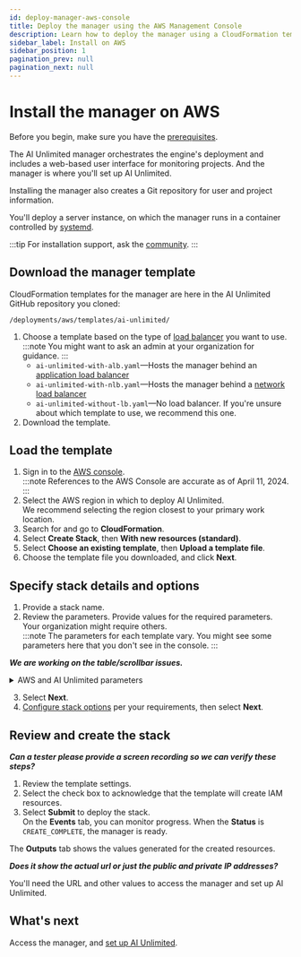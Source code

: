 ```yaml
---
id: deploy-manager-aws-console
title: Deploy the manager using the AWS Management Console
description: Learn how to deploy the manager using a CloudFormation template.
sidebar_label: Install on AWS
sidebar_position: 1
pagination_prev: null
pagination_next: null
---
```


# Install the manager on AWS

Before you begin, make sure you have the [prerequisites](/docs/install-ai-unlimited/#gs-prerequisties).

The AI Unlimited manager orchestrates the engine's deployment and includes a web-based user interface for monitoring projects. And the manager is where you'll set up AI Unlimited. 

Installing the manager also creates a Git repository for user and project information.

You'll deploy a server instance, on which the manager runs in a container controlled by [systemd](/docs/glossary.md#glo-systemd).

:::tip
For installation support, ask the [community](https://support.teradata.com/community?id=community_forum&sys_id=b0aba91597c329d0e6d2bd8c1253affa).
:::


## Download the manager template

CloudFormation templates for the manager are here in the AI Unlimited GitHub repository you cloned:

`/deployments/aws/templates/ai-unlimited/`

1. Choose a template based on the type of [load balancer](/docs/glossary.md#glo-load-balancer) you want to use.<br /> 
   :::note
   You might want to ask an admin at your organization for guidance.
   :::
    - `ai-unlimited-with-alb.yaml`&mdash;Hosts the manager behind an [application load balancer](/docs/glossary.md#glo-application-load-balancer)
    - `ai-unlimited-with-nlb.yaml`&mdash;Hosts the manager behind a [network load balancer](/docs/glossary.md#glo-network-load-balancer)
    - `ai-unlimited-without-lb.yaml`&mdash;No load balancer. If you're unsure about which template to use, we recommend this one.
2. Download the template.

## Load the template	

1. Sign in to the [AWS console](https://aws.amazon.com).<br />
   :::note
   References to the AWS Console are accurate as of April 11, 2024.
   ::: 
2. Select the AWS region in which to deploy AI Unlimited.<br />
We recommend selecting the region closest to your primary work location.
3. Search for and go to **CloudFormation**.
4. Select **Create Stack**, then **With new resources (standard)**.
5. Select **Choose an existing template**, then **Upload a template file**.
6. Choose the template file you downloaded, and click **Next**.  

## Specify stack details and options

1. Provide a stack name.
2. Review the parameters. Provide values for the required parameters. Your organization might require others.<br />
   :::note
   The parameters for each template vary. You might see some parameters here that you don't see in the console.
   :::

***We are working on the table/scrollbar issues.***

<details>

<summary>AWS and AI Unlimited parameters</summary>

| Parameter | Description | Notes | 
|--------|-------------|-----------|
| Stack name	| The identifier that helps you find the AI Unlimited stack from a list of stacks.<br/>**Required**<br/>**Default: NA**	|The name can contain only alphanumeric characters (case-sensitive) and hyphens. It must start with an alphabetic character and can't be longer than 128 characters.| | The name can contain only alphanumeric characters (case-sensitive) and hyphens. It must start with an alphabetic character and can't be longer than 128 characters.|
|AiUnlimitedName| The name of the AI Unlimited instance.<br/>**Required with default**<br/>**Default: ai-unlimited** |The name can contain only alphanumeric characters (case-sensitive) and hyphens. It must start with an alphabetic character and can't be longer than 20 characters.|
| InstanceType | The EC2 instance type that you want to use for the service.<br/>**Required with default**<br/>**Default: t3.small**<br/> |We recommend using the default instance type to save costs. |
| RootVolumeSize | The size of the root disk you want to attach to the instance, in GB.<br/>**Required with default**<br/>**Default: 8**| Supports values between 8 and 1000. |
| TerminationProtection | Enables instance termination protection.<br/>**Required with default**<br/>**Default: false**| |
|IamRole | Specifies whether CloudFormation should create a new IAM role or use an existing one.<br/>**Required with default**<br/>**Default: New**| Supported options are: New or Existing |
|IamRoleName | The name of the IAM role to assign to the instance, either an existing IAM role or a  newly created one.<br/>**Optional with default**<br/>**Default: ai-unlimited-iam-role**| If naming a new IAM role, CloudFormation requires the CAPABILITY_NAMED_IAM capability. Leave this blank to use an autogenerated name. |
|IamPermissionsBoundary	| The ARN of the IAM permissions boundary to associate with the IAM role assigned to the instance.<br/>**Optional**<br/>**Default:NA** | |
|AvailabilityZone | The availability zone to which you want to deploy the instance.<br/>**Required**<br/>**Default: NA**| The value must match the subnet, the zone of any pre-existing volumes, and the instance type must be available in the selected zone. |
|LoadBalancerScheme	|If a load balancer is used, this field specifies whether the instance is accessible from the Internet or only from within the VPC.<br/>**Optional with default**<br/>**Default: Internet-facing**| The DNS name of an Internet-facing load balancer is publicly resolvable to the public IP addresses of the nodes. Therefore, Internet-facing load balancers can route requests from clients over the Internet. The nodes of an internal load balancer have only private IP addresses. The DNS name of an internal load balancer is publicly resolvable to the personal IP addresses of the nodes. Therefore, internal load balancers can route requests from clients with access to the VPC for the load balancer.|
|LoadBalancerSubnetOne | The subnet where the load balancer is hosted. The subnet determines load balancer availability zones, IP addresses, and endpoints.<br/>**Optional with default**<br/>**Default: NA**| You must define a minimum of one available subnet to create a Network Load Balancer (NLB) and two subnets for an Application Load Balancer (ALB).|
| LoadBalancerSubnetTwo| The subnet where the load balancer is hosted.<br/>**Optional. This option is only available in the template with ALB.**<br/>**Default: NA**|This subnet must be in a different availability zone than the first subnet you chose.|
|HostedZoneID | The ID that Amazon Route 53 assigned to the hosted zone when you created it.<br/>**Optional**<br/>**Default: NA**| Each hosted zone corresponds to a domain name, or possibly a subdomain. The hosted zone is the container for DNS records, where you configure how the world interacts with your domain, such as pointing it to an IP address with a record. On the AWS console, go to **Route 53** > **Hosted zones**. Find your registered domain name and the corresponding Hosted zone ID.|
|DnsName| The name of the domain. For public hosted zones, this is the name you registered with your DNS registrar.<br/>**Optional**<br/>**Default:NA**| For information about how to specify characters other than a-z, 0-9, and - (hyphen) and how to specify internationalized domain names, see [Create Hosted Zone](https://docs.aws.amazon.com/Route53/latest/APIReference/API_CreateHostedZone.html).|
|Private	|Specifies whether the service is deployed in a private network without public IPs.<br/>**Required**<br/>**Default: false** | |
|Session	|Specifies whether you can use the AWS Session Manager to access the instance.<br/>**Required**<br/>**Default: false** | |
|Vpc		|The network to which you want to deploy the instance.<br/>**Required**<br/>**Default: NA**| |
|Subnet	|The subnetwork to which you want to deploy the instance.<br/>**Required**<br/>**Default:NA**| The subnet must reside in the selected availability zone.|
|KeyName		|The public/private key pair which allows you to connect securely to your instance after it launches. When you create an AWS account, this is the key pair you create in your preferred region.<br/>**Optional**<br/>**Default:NA**| Leave this field blank if you do not want to include the SSH keys.|
|AccessCIDR	|The CIDR IP address range that is permitted to access the instance.<br/>**Optional**<br/>**Default:NA**| We recommend setting this value to a trusted IP range. Define at least one of AccessCIDR, PrefixList, or SecurityGroup to allow inbound traffic unless you create custom security group ingress rules.|
|PrefixList	|The prefix list you can use to communicate with the instance. It is a collection of CIDR blocks that define a set of IP address ranges that require the same policy enforcement.<br/>**Optional**<br/>**Default:NA**| Define at least one of AccessCIDR, PrefixList, or SecurityGroup to allow inbound traffic unless you create custom security group ingress rules.|
|SecurityGroup	|The virtual firewall that controls inbound and outbound traffic to the instance.<br/>**Optional**<br/>**Default: NA**| Implemented as a set of rules that specify which protocols, ports, and IP addresses or CIDR blocks are allowed to access the instance. Define at least one of AccessCIDR, PrefixList, or SecurityGroup to allow inbound traffic unless you create custom security group ingress rules.|
|AIUnlimitedHttpPort		|The port to access the AI Unlimited UI.<br/>**Required with default**<br/>**Default: 3000**| |
|AIUnlimitedGrpcPort		|The port to access the AI Unlimited API.<br/>**Required with default**<br/>**Default: 3282**| |
|AIUnlimitedVersion		|The version of AI Unlimited you want to deploy.<br/>**Required with default**<br/>**Default: latest**| The value is a container version tag.|
|UsePersistentVolume|Specifies whether you want to use persistent volume to store data.<br/>**Optional with default**<br/>**Default: None**| Supported options are: new persistent volume, an existing one, or none, depending on your use case.|
|PersistentVolumeSize	|The size of the persistent volume that you can attach to the instance, in GB.<br/>**Required with default**<br/>**Default: 8**| Supports values between 8 and 1000|
|ExistingPersistentVolumeId		|The ID of the existing persistent volume that you can attach to the instance.<br/>**Required if UsePersistentVolume is set to Existing**<br/>**Default: NA**| The persistent volume must be in the same availability zone as the AI Unlimited instance.|
|PersistentVolumeDeletionPolicy		|The persistent volume behavior when you delete the CloudFormations deployment<br/>**Required with default**<br/>**Default:Delete** | Supported options are: Delete, Retain, RetainExceptOnCreate, and Snapshot.|
|LatestAmiId	|The ID of the image that points to the latest version of AMI. This value is used for the SSM lookup.<br/>**Required with defaults**<br/>**Default: NA**| This deployment uses the latest ami-amazon-linux-latest/amzn2-ami-hvm-x86_64-gp2 image available.<br/>**IMPORTANT**: Changing this value may break the stack.

</details>

3. Select **Next**.
4. [Configure stack options](https://docs.aws.amazon.com/AWSCloudFormation/latest/UserGuide/cfn-console-add-tags.html) per your requirements, then select **Next**. 


## Review and create the stack

***Can a tester please provide a screen recording so we can verify these steps?***

1. Review the template settings. 
2. Select the check box to acknowledge that the template will create IAM resources. 
3. Select **Submit** to deploy the stack.<br />
On the **Events** tab, you can monitor progress. When the **Status** is `CREATE_COMPLETE`, the manager is ready. 

The **Outputs** tab shows the values generated for the created resources.

***Does it show the actual url or just the public and private IP addresses?***

You'll need the URL and other values to access the manager and set up AI Unlimited.


## What's next

Access the manager, and [set up AI Unlimited](/docs/install-ai-unlimited/setup-ai-unlimited.md).




